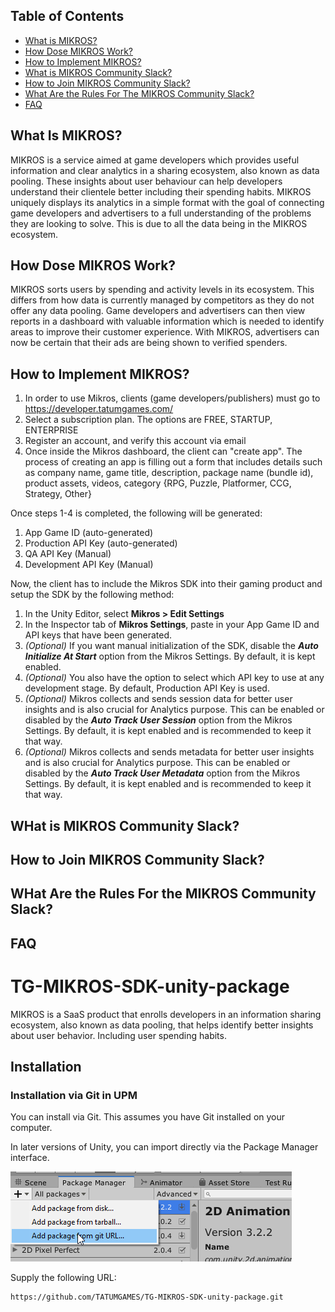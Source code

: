 ## Table of Contents

* [What is MIKROS?](#what-is-mikros)
* [How Dose MIKROS Work?](#how-dose-mikros-work)
* [How to Implement MIKROS?](#how-to-implement-mikros)
* [What is MIKROS Community Slack?](*what-is-mirkos-community-slack)
* [How to Join MIKROS Community Slack?](*how-to-join-mikros-community-slack)
* [What Are the Rules For The MIKROS Community Slack?](*what-are-the-rules-for-the-mikros-community-slack)
* [FAQ](*faq)


<a name="what-is-mikros"></a>
## What Is MIKROS?
MIKROS is a service aimed at game developers which provides useful information and clear analytics in a sharing ecosystem, also known as data pooling. These insights about user behaviour can help developers understand their clientele better including their spending habits. MIKROS uniquely displays its analytics in a simple format with the goal of connecting game developers and advertisers to a full understanding of the problems they are looking to solve. This is due to all the data being in the MIKROS ecosystem.

<a name="how-dose-mirkos-work"></a>
## How Dose MIKROS Work?
MIKROS sorts users by spending and activity levels in its ecosystem. This differs from how data is currently managed by competitors as they do not offer any data pooling. Game developers and advertisers can then view reports in a dashboard with valuable information which is needed to identify areas to improve their customer experience. With MIKROS, advertisers can now be certain that their ads are being shown to verified spenders.

<a name="how-to-implement-mirkos"></a>
## How to Implement MIKROS?
1. In order to use Mikros, clients (game developers/publishers) must go to https://developer.tatumgames.com/
2. Select a subscription plan. The options are FREE, STARTUP, ENTERPRISE
3. Register an account, and verify this account via email
4. Once inside the Mikros dashboard, the client can "create app". The process of creating an app is filling out a form that includes details such as company name, game title, description, package name (bundle id), product assets, videos, category {RPG, Puzzle, Platformer, CCG, Strategy, Other}

Once steps 1-4 is completed, the following will be generated:
1. App Game ID (auto-generated)
2. Production API Key (auto-generated)
3. QA API Key (Manual)
4. Development API Key (Manual)

Now, the client has to include the Mikros SDK into their gaming product and setup the SDK by the following method:
1. In the Unity Editor, select **Mikros > Edit Settings**
2. In the Inspector tab of **Mikros Settings**, paste in your App Game ID and API keys that have been generated.
3. *(Optional)* If you want manual initialization of the SDK, disable the ***Auto Initialize At Start*** option from the Mikros Settings. By default, it is kept enabled.
4. *(Optional)* You also have the option to select which API key to use at any development stage. By default, Production API Key is used.
5. *(Optional)* Mikros collects and sends session data for better user insights and is also crucial for Analytics purpose. This can be enabled or disabled by the ***Auto Track User Session*** option from the Mikros Settings. By default, it is kept enabled and is recommended to keep it that way.
6. *(Optional)* Mikros collects and sends metadata for better user insights and is also crucial for Analytics purpose. This can be enabled or disabled by the ***Auto Track User Metadata*** option from the Mikros Settings. By default, it is kept enabled and is recommended to keep it that way.

<a name="what-is-mikros-community-slack"></a>
## WHat is MIKROS Community Slack?

<a name="how-to-join-mikros-community-slack"></a>
## How to Join MIKROS Community Slack?

<a name="what-are-the-rules-for-the-mikros-community-slack"></a>
## WHat Are the Rules For the MIKROS Community Slack?

<a name="faq"></a>
## FAQ 




# TG-MIKROS-SDK-unity-package
MIKROS is a SaaS product that enrolls developers in an information sharing ecosystem, also known as data pooling, that helps identify better insights about user behavior. Including user spending habits.

## Installation
### Installation via Git in UPM

You can install via Git. This assumes you have Git installed on your
computer.

In later versions of Unity, you can import directly via the Package Manager
interface.

![UPM, add from Git URL dropdown](Documentation/upm-via-git.png)

Supply the following URL:

```
https://github.com/TATUMGAMES/TG-MIKROS-SDK-unity-package.git
```
